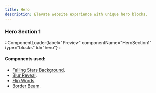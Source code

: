 ```yaml
---
title: Hero
description: Elevate website experience with unique hero blocks.
---
```


### Hero Section 1

::ComponentLoader{label="Preview" componentName="HeroSection1" type="blocks" id="hero"}
::

#### Components used:

- [Falling Stars Background](/components/falling-stars).
- [Blur Reveal](/components/blur-reveal).
- [Flip Words](/components/flip-words).
- [Border Beam](/components/border-beam).

